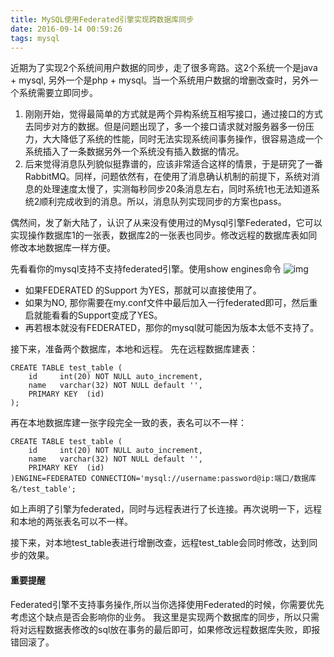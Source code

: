 ```yaml
---
title: MySQL使用Federated引擎实现跨数据库同步
date: 2016-09-14 00:59:26
tags: mysql
---
```

近期为了实现2个系统间用户数据的同步，走了很多弯路。这2个系统一个是java + mysql, 另外一个是php + mysql。当一个系统用户数据的增删改查时，另外一个系统需要立即同步。

1. 刚刚开始，觉得最简单的方式就是两个异构系统互相写接口，通过接口的方式去同步对方的数据。但是问题出现了，多一个接口请求就对服务器多一份压力，大大降低了系统的性能，同时无法实现系统间事务操作，很容易造成一个系统插入了一条数据另外一个系统没有插入数据的情况。
2. 后来觉得消息队列貌似挺靠谱的，应该非常适合这样的情景，于是研究了一番RabbitMQ。同样，问题依然有，在使用了消息确认机制的前提下，系统对消息的处理速度太慢了，实测每秒同步20条消息左右，同时系统1也无法知道系统2顺利完成收到的消息。所以，消息队列实现同步的方案也pass。

<!-- more -->
偶然间，发了新大陆了，认识了从来没有使用过的Mysql引擎Federated，它可以实现操作数据库1的一张表，数据库2的一张表也同步。修改远程的数据库表如同修改本地数据库一样方便。

先看看你的mysql支持不支持federated引擎。使用show engines命令
![img](http://qiniu.vibexie.com/blog/mysql-federate-1.png)

* 如果FEDERATED 的Support 为YES，那就可以直接使用了。
* 如果为NO, 那你需要在my.conf文件中最后加入一行federated即可，然后重启就能看看的Support变成了YES。
* 再若根本就没有FEDERATED，那你的mysql就可能因为版本太低不支持了。

接下来，准备两个数据库，本地和远程。
先在远程数据库建表：
``` mysql
CREATE TABLE test_table (
    id     int(20) NOT NULL auto_increment,
    name   varchar(32) NOT NULL default '',
    PRIMARY KEY  (id)
);
```
再在本地数据库建一张字段完全一致的表，表名可以不一样：
``` mysql
CREATE TABLE test_table (
    id     int(20) NOT NULL auto_increment,
    name   varchar(32) NOT NULL default '',
    PRIMARY KEY  (id)
)ENGINE=FEDERATED CONNECTION='mysql://username:password@ip:端口/数据库名/test_table';
```
如上声明了引擎为federated，同时与远程表进行了长连接。再次说明一下，远程和本地的两张表名可以不一样。

接下来，对本地test_table表进行增删改查，远程test_table会同时修改，达到同步的效果。

#### 重要提醒
Federated引擎不支持事务操作,所以当你选择使用Federated的时候，你需要优先考虑这个缺点是否会影响你的业务。
我这里是实现两个数据库的同步，所以只需将对远程数据表修改的sql放在事务的最后即可，如果修改远程数据库失败，即报错回滚了。
